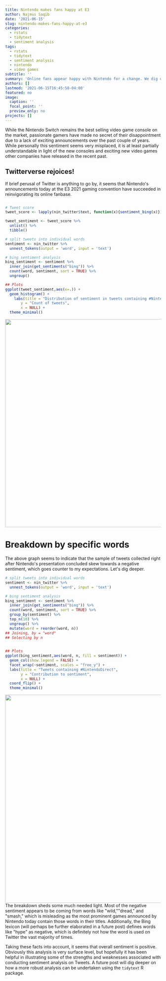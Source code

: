 ```yaml
---
title: Nintendo makes fans happy at E3
author: Najmus Saqib
date: '2021-06-15'
slug: nintendo-makes-fans-happy-at-e3
categories:
  - rstats
  - tidytext
  - sentiment analysis
tags:
  - rstats
  - tidytext
  - sentiment analysis
  - nintendo
  - video games
subtitle: ''
summary: 'Online fans appear happy with Nintendo for a change. We dig deeper into tweets after the Nintendo E3 event '
authors: []
lastmod: '2021-06-15T16:45:58-04:00'
featured: no
image:
  caption: ''
  focal_point: ''
  preview_only: no
projects: []
---
```




While the Nintendo Switch remains the best selling video game console on the market, passionate gamers have made no secret of their disappointment due to a lack of exciting announcements over the past couple of years. While personally this sentiment seems very misplaced, it is at least partially understandable in light of the new consoles and exciting new video games other companies have released in the recent past.

## Twitterverse rejoices!

If brief perusal of Twitter is anything to go by, it seems that Nintendo's announcements today at the E3 2021 gaming convention have succeeded in reinvigorating its online fanbase.


```r

# Tweet score
tweet_score <- lapply(nin_twitter$text, function(x){sentiment_bing(x)})

tweet_sentiment <- tweet_score %>%
  unlist() %>%
  tibble()

# split tweets into individual words
sentiment <- nin_twitter %>% 
  unnest_tokens(output = 'word', input = 'text')

# bing sentiment analysis
bing_sentiment <- sentiment %>%
  inner_join(get_sentiments("bing")) %>%
  count(word, sentiment, sort = TRUE) %>%
  ungroup()

## Plots
ggplot(tweet_sentiment,aes(x=.)) +
  geom_histogram() +
    labs(title = "Distribution of sentiment in tweets containing #NintendoDirect",
       y = "Count of tweets",
       x = NULL) +
  theme_minimal()
```

<img src="{{< blogdown/postref >}}index_files/figure-html/unnamed-chunk-1-1.png" width="672" />

# Breakdown by specific words

The above graph seems to indicate that the sample of tweets collected right after Nintendo's presentation concluded skew towards a negative sentiment, which goes counter to my expectations. Let's dig deeper.


```r
# split tweets into individual words
sentiment <- nin_twitter %>% 
  unnest_tokens(output = 'word', input = 'text')

# bing sentiment analysis
bing_sentiment <- sentiment %>%
  inner_join(get_sentiments("bing")) %>%
  count(word, sentiment, sort = TRUE) %>%
  group_by(sentiment) %>%
  top_n(10) %>%
  ungroup() %>%
  mutate(word = reorder(word, n))
## Joining, by = "word"
## Selecting by n
  

## Plots
ggplot(bing_sentiment,aes(word, n, fill = sentiment)) +
  geom_col(show.legend = FALSE) +
  facet_wrap(~sentiment, scales = "free_y") +
  labs(title = "Tweets containing #NintendoDirect",
       y = "Contribution to sentiment",
       x = NULL) +
  coord_flip() +
  theme_minimal()
```

<img src="{{< blogdown/postref >}}index_files/figure-html/unnamed-chunk-2-1.png" width="672" />
The breakdown sheds some much needed light. Most of the negative sentiment appears to be coming from words like "wild,""dread," and "smash," which is misleading as the most prominent games announced by Nintendo today contain those words in their titles. Additionally, the Bing lexicon (will perhaps be further elaborated in a future post) defines words like "hype" as negative, which is definitely not how the word is used on Twitter the vast majority of times.

Taking these facts into account, it seems that overall sentiment is positive. Obviously this analysis is very surface level, but hopefully it has been helpful in illustrating some of the strengths and weaknesses associated with conducting sentiment analysis on Tweets. A future post will dig deeper on how a more robust analysis can be undertaken using the `tidytext` R package. 
